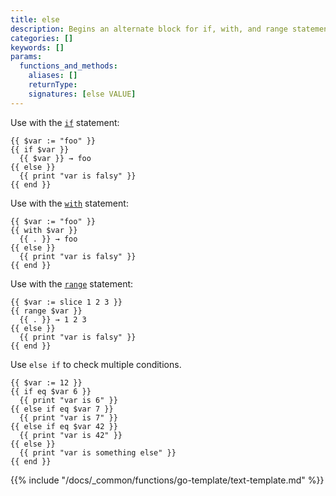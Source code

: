 ```yaml
---
title: else
description: Begins an alternate block for if, with, and range statements.
categories: []
keywords: []
params:
  functions_and_methods:
    aliases: []
    returnType:
    signatures: [else VALUE]
---
```


Use with the [`if`][] statement:

```go-html-template
{{ $var := "foo" }}
{{ if $var }}
  {{ $var }} → foo
{{ else }}
  {{ print "var is falsy" }}
{{ end }}
```

Use with the [`with`][] statement:

```go-html-template
{{ $var := "foo" }}
{{ with $var }}
  {{ . }} → foo
{{ else }}
  {{ print "var is falsy" }}
{{ end }}
```

Use with the [`range`][] statement:

```go-html-template
{{ $var := slice 1 2 3 }}
{{ range $var }}
  {{ . }} → 1 2 3 
{{ else }}
  {{ print "var is falsy" }}
{{ end }}
```

Use `else if` to check multiple conditions.

```go-html-template
{{ $var := 12 }}
{{ if eq $var 6 }}
  {{ print "var is 6" }}
{{ else if eq $var 7 }}
  {{ print "var is 7" }}
{{ else if eq $var 42 }}
  {{ print "var is 42" }}
{{ else }}
  {{ print "var is something else" }}
{{ end }}
```

{{% include "/docs/_common/functions/go-template/text-template.md" %}}

[`if`]: /docs/reference/functions/go-template/if/
[`with`]: /docs/reference/functions/go-template/with/
[`range`]: /docs/reference/functions/go-template/range/
